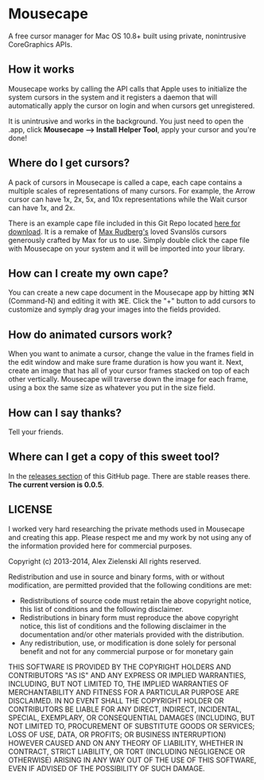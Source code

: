 Mousecape
===

A free cursor manager for Mac OS 10.8+ built using private, nonintrusive CoreGraphics APIs.

## How it works

Mousecape works by calling the API calls that Apple uses to initialize the system cursors in the system and it registers a daemon that will automatically apply the cursor on login and when cursors get unregistered.

It is unintrusive and works in the background. You just need to open the .app, click **Mousecape --> Install Helper Tool**, apply your cursor and you're done!

## Where do I get cursors?

A pack of cursors in Mousecape is called a cape, each cape contains a multiple scales of representations of many cursors. For example, the Arrow cursor can have 1x, 2x, 5x, and 10x representations while the Wait cursor can have 1x, and 2x. 

There is an example cape file included in this Git Repo located [here for download](https://github.com/alexzielenski/Mousecape/blob/master/Mousecape/com.maxrudberg.svanslosbluehazard.cape). It is a remake of [Max Rudberg's](http://maxrudberg.com/) loved Svanslös cursors generously crafted by Max for us to use. Simply double click the cape file with Mousecape on your system and it will be imported into your library.

## How can I create my own cape?

You can create a new cape document in the Mousecape app by hitting &#8984;N (Command-N) and editing it with &#8984;E. Click the "+" button to add cursors to customize and symply drag your images into the fields provided.

## How do animated cursors work?

When you want to animate a cursor, change the value in the frames field in the edit window and make sure frame duration is how you want it. Next, create an image that has all of your cursor frames stacked on top of each other vertically. Mousecape will traverse down the image for each frame, using a box the same size as whatever you put in the size field.

## How can I say thanks?

Tell your friends.

## Where can I get a copy of this sweet tool?

In the [releases section](https://github.com/alexzielenski/Mousecape/releases) of this GitHub page. There are stable reases there. **The current version is 0.0.5**.

## LICENSE

I worked very hard researching the private methods used in Mousecape and creating this app. Please respect me and my work by not using any of the information provided here for commercial purposes.

Copyright (c) 2013-2014, Alex Zielenski
All rights reserved.

Redistribution and use in source and binary forms, with or without modification, are permitted provided that the following conditions are met:

* Redistributions of source code must retain the above copyright notice, this list of conditions and the following disclaimer.
* Redistributions in binary form must reproduce the above copyright notice, this list of conditions and the following disclaimer in the documentation and/or other materials provided with the distribution.
* Any redistribution, use, or modification is done solely for personal benefit and not for any commercial purpose or for monetary gain

THIS SOFTWARE IS PROVIDED BY THE COPYRIGHT HOLDERS AND CONTRIBUTORS "AS IS" AND ANY EXPRESS OR IMPLIED WARRANTIES, INCLUDING, BUT NOT LIMITED TO, THE IMPLIED WARRANTIES OF MERCHANTABILITY AND FITNESS FOR A PARTICULAR PURPOSE ARE DISCLAIMED. IN NO EVENT SHALL THE COPYRIGHT HOLDER OR CONTRIBUTORS BE LIABLE FOR ANY DIRECT, INDIRECT, INCIDENTAL, SPECIAL, EXEMPLARY, OR CONSEQUENTIAL DAMAGES (INCLUDING, BUT NOT LIMITED TO, PROCUREMENT OF SUBSTITUTE GOODS OR SERVICES; LOSS OF USE, DATA, OR PROFITS; OR BUSINESS INTERRUPTION) HOWEVER CAUSED AND ON ANY THEORY OF LIABILITY, WHETHER IN CONTRACT, STRICT LIABILITY, OR TORT (INCLUDING NEGLIGENCE OR OTHERWISE) ARISING IN ANY WAY OUT OF THE USE OF THIS SOFTWARE, EVEN IF ADVISED OF THE POSSIBILITY OF SUCH DAMAGE.

